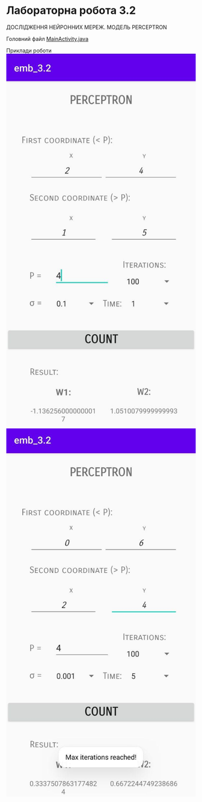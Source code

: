 # Лабораторна робота 3.2

ДОСЛІДЖЕННЯ НЕЙРОННИХ МЕРЕЖ. МОДЕЛЬ PERCEPTRON

Головний файл [MainActivity.java](https://github.com/lesia-s/emb_3.2/blob/master/app/src/main/java/com/example/emb_32/MainActivity.java)

Приклади роботи
![Image1](https://github.com/lesia-s/emb_3.2/blob/master/img1.jpg)
![Image2](https://github.com/lesia-s/emb_3.2/blob/master/img2.jpg)